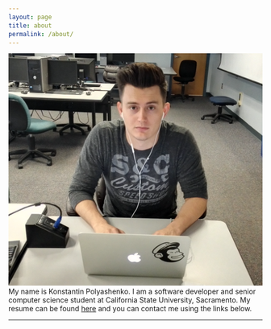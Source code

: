 ```yaml
---
layout: page
title: about
permalink: /about/
---
```


<img class="col one right" src="/img/prof_pic.jpg">

<br/>
My name is Konstantin Polyashenko. I am a software developer and senior computer science
student at California State University, Sacramento. My resume can be found
<a href="https://drive.google.com/file/d/0B68G5GeXa1peNEpNZm1iN2VzUTQ/view?usp=sharing">here</a>
and you can contact me using the links below.

<br/>
<hr/>
<br/>
<span class="contacticon center">
	<a href="mailto:kpolyash@gmail.com"><i class="fa fa-envelope-square"></i></a>
	<a href="https://github.com/konopoly" target="_blank"><i class="fa fa-github-square"></i></a>
	<a href="https://www.linkedin.com/in/konstantin-polyashenko-878a9453" target="_blank"><i class="fa fa-linkedin-square"></i></a>
</span>
